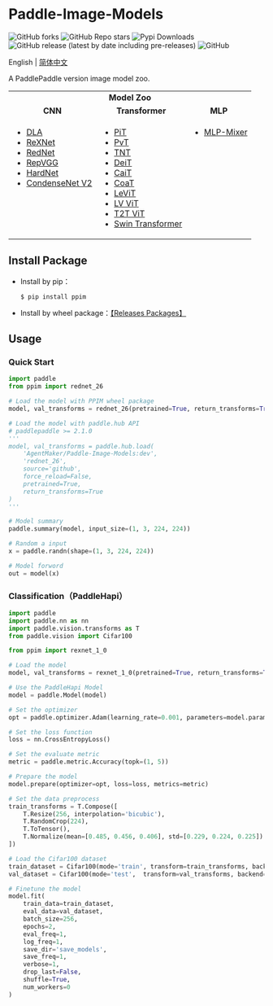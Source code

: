 # Paddle-Image-Models
![GitHub forks](https://img.shields.io/github/forks/AgentMaker/Paddle-Image-Models)
![GitHub Repo stars](https://img.shields.io/github/stars/AgentMaker/Paddle-Image-Models)
![Pypi Downloads](https://pepy.tech/badge/ppim)
![GitHub release (latest by date including pre-releases)](https://img.shields.io/github/v/release/AgentMaker/Paddle-Image-Models?include_prereleases)
![GitHub](https://img.shields.io/github/license/AgentMaker/Paddle-Image-Models)  

English | [简体中文](README_CN.md)

A PaddlePaddle version image model zoo.

<table>
  <tbody>
    <tr>
        <td colspan="6" align="center"><b>Model Zoo</b></td>
    </tr>
    <tr align="center" valign="bottom">
      <td>
        <b>CNN</b>
      </td>
      <td>
        <b>Transformer</b>
      </td>
      <td>
        <b>MLP</b>
      </td>
    </tr>
    <tr valign="top">
      <td>
        <ul>
          <li><a href="./docs/en/model_zoo/dla.md">DLA</a></li>
          <li><a href="./docs/en/model_zoo/rexnet.md">ReXNet</a></li>
          <li><a href="./docs/en/model_zoo/rednet.md">RedNet</a></li>
          <li><a href="./docs/en/model_zoo/repvgg.md">RepVGG</a></li>
          <li><a href="./docs/en/model_zoo/hardnet.md">HardNet</a></li>
          <li><a href="./docs/en/model_zoo/cdnv2.md">CondenseNet V2</a></li>
        </ul>
      </td>
      <td>
        <ul>
          <li><a href="./docs/en/model_zoo/pit.md">PiT</a></li>
          <li><a href="./docs/en/model_zoo/pvt.md">PvT</a></li>
          <li><a href="./docs/en/model_zoo/tnt.md">TNT</a></li>
          <li><a href="./docs/en/model_zoo/deit.md">DeiT</a></li>
          <li><a href="./docs/en/model_zoo/cait.md">CaiT</a></li>
          <li><a href="./docs/en/model_zoo/coat.md">CoaT</a></li>
          <li><a href="./docs/en/model_zoo/levit.md">LeViT</a></li>
          <li><a href="./docs/en/model_zoo/lvvit.md">LV ViT</a></li>
          <li><a href="./docs/en/model_zoo/t2t.md">T2T ViT</a></li>
          <li><a href="./docs/en/model_zoo/swin.md">Swin Transformer</a></li>
        </ul>
      </td>
      <td>
        <ul>
          <li><a href="./docs/en/model_zoo/mixer.md">MLP-Mixer</a></li>
        </ul>
      </td>
    </tr>
  </tbody>
</table>

## Install Package
* Install by pip：

    ```shell
    $ pip install ppim
    ```

* Install by wheel package：[【Releases Packages】](https://github.com/AgentMaker/Paddle-Image-Models/releases)

## Usage
### Quick Start

```python
import paddle
from ppim import rednet_26

# Load the model with PPIM wheel package
model, val_transforms = rednet_26(pretrained=True, return_transforms=True)

# Load the model with paddle.hub API
# paddlepaddle >= 2.1.0
'''
model, val_transforms = paddle.hub.load(
    'AgentMaker/Paddle-Image-Models:dev', 
    'rednet_26', 
    source='github', 
    force_reload=False, 
    pretrained=True, 
    return_transforms=True
)
'''

# Model summary 
paddle.summary(model, input_size=(1, 3, 224, 224))

# Random a input
x = paddle.randn(shape=(1, 3, 224, 224))

# Model forword
out = model(x)
```

### Classification（PaddleHapi）
    
```python
import paddle
import paddle.nn as nn
import paddle.vision.transforms as T
from paddle.vision import Cifar100

from ppim import rexnet_1_0

# Load the model
model, val_transforms = rexnet_1_0(pretrained=True, return_transforms=True, class_dim=100)

# Use the PaddleHapi Model
model = paddle.Model(model)

# Set the optimizer
opt = paddle.optimizer.Adam(learning_rate=0.001, parameters=model.parameters())

# Set the loss function
loss = nn.CrossEntropyLoss()

# Set the evaluate metric
metric = paddle.metric.Accuracy(topk=(1, 5))

# Prepare the model 
model.prepare(optimizer=opt, loss=loss, metrics=metric)

# Set the data preprocess
train_transforms = T.Compose([
    T.Resize(256, interpolation='bicubic'),
    T.RandomCrop(224),
    T.ToTensor(),
    T.Normalize(mean=[0.485, 0.456, 0.406], std=[0.229, 0.224, 0.225])
])

# Load the Cifar100 dataset
train_dataset = Cifar100(mode='train', transform=train_transforms, backend='pil')
val_dataset = Cifar100(mode='test',  transform=val_transforms, backend='pil')

# Finetune the model 
model.fit(
    train_data=train_dataset, 
    eval_data=val_dataset, 
    batch_size=256, 
    epochs=2, 
    eval_freq=1, 
    log_freq=1, 
    save_dir='save_models', 
    save_freq=1, 
    verbose=1, 
    drop_last=False, 
    shuffle=True,
    num_workers=0
)
```
